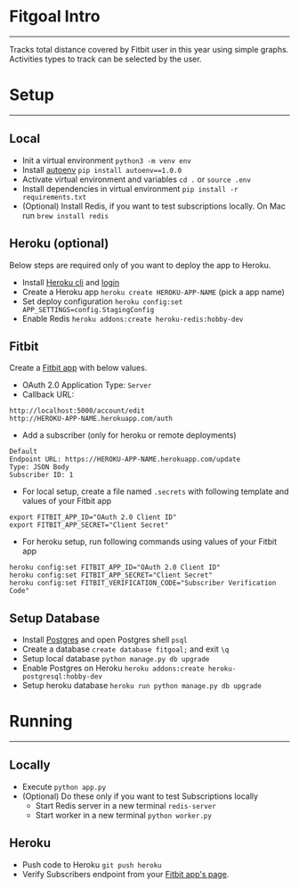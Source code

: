 # Fitgoal Intro
------------------------
Tracks total distance covered by Fitbit user in this year using simple graphs. Activities types to track can be selected by the user.


# Setup
------------------------

Local
-------
- Init a virtual environment `python3 -m venv env`
- Install [autoenv](https://github.com/kennethreitz/autoenv) `pip install autoenv==1.0.0`
- Activate virtual environment and variables `cd .` or `source .env`
- Install dependencies in virtual environment `pip install -r requirements.txt`
- (Optional) Install Redis, if you want to test subscriptions locally. On Mac run `brew install redis`

Heroku (optional)
--------
Below steps are required only of you want to deploy the app to Heroku.

- Install [Heroku cli](https://devcenter.heroku.com/articles/heroku-cli) and [login](https://devcenter.heroku.com/articles/heroku-cli#getting-started)
- Create a Heroku app `heroku create HEROKU-APP-NAME` (pick a app name)
- Set deploy configuration `heroku config:set APP_SETTINGS=config.StagingConfig`
- Enable Redis `heroku addons:create heroku-redis:hobby-dev`

Fitbit
-------
Create a [Fitbit app](https://dev.fitbit.com/apps/new) with below values.

- OAuth 2.0 Application Type: `Server`
- Callback URL:

```
http://localhost:5000/account/edit
http://HEROKU-APP-NAME.herokuapp.com/auth
```
- Add a subscriber (only for heroku or remote deployments)
```
Default
Endpoint URL: https://HEROKU-APP-NAME.herokuapp.com/update
Type: JSON Body
Subscriber ID: 1
```
- For local setup, create a file named `.secrets` with following template and values of your Fitbit app
```shell
export FITBIT_APP_ID="OAuth 2.0 Client ID"
export FITBIT_APP_SECRET="Client Secret"
```
- For heroku setup, run following commands using values of your Fitbit app
```shell
heroku config:set FITBIT_APP_ID="OAuth 2.0 Client ID"
heroku config:set FITBIT_APP_SECRET="Client Secret"
heroku config:set FITBIT_VERIFICATION_CODE="Subscriber Verification Code"
```

Setup Database
--------
- Install [Postgres](https://www.postgresql.org/download/) and open Postgres shell `psql`
- Create a database `create database fitgoal;` and exit `\q`
- Setup local database `python manage.py db upgrade`
- Enable Postgres on Heroku `heroku addons:create heroku-postgresql:hobby-dev`
- Setup heroku database `heroku run python manage.py db upgrade`


# Running
------------------------

Locally
--------
- Execute `python app.py`
- (Optional) Do these only if you want to test Subscriptions locally
	- Start Redis server in a new terminal `redis-server`
	- Start worker in a new terminal `python worker.py`

Heroku
--------
- Push code to Heroku `git push heroku`
- Verify Subscribers endpoint from your [Fitbit app's page](https://dev.fitbit.com/apps).
